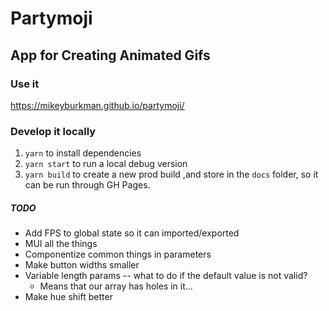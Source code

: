 # Partymoji

## App for Creating Animated Gifs

### Use it

https://mikeyburkman.github.io/partymoji/

### Develop it locally

1. `yarn` to install dependencies
2. `yarn start` to run a local debug version
3. `yarn build` to create a new prod build ,and store in the `docs` folder, so it can be run through GH Pages.

##### TODO

- Add FPS to global state so it can imported/exported
- MUI all the things
- Componentize common things in parameters
- Make button widths smaller
- Variable length params -- what to do if the default value is not valid?
  - Means that our array has holes in it...
- Make hue shift better
